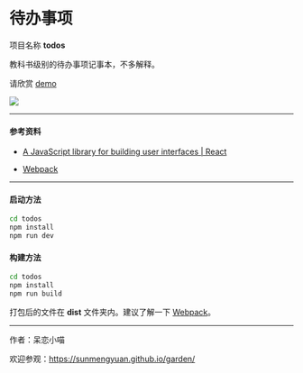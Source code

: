 # 待办事项 #

项目名称 __todos__

教科书级别的待办事项记事本，不多解释。

请欣赏 [demo](https://sunmengyuan.github.io/demos/react/todos)

![](http://oru3b8jlz.bkt.clouddn.com/screenshot-todos.jpg)

*****

#### 参考资料 ####

+ [A JavaScript library for building user interfaces | React](https://facebook.github.io/react/)

+ [Webpack](https://webpack.github.io/docs/)

*****

#### 启动方法 ####
    
```bash
cd todos
npm install
npm run dev
```

#### 构建方法 ####

```bash
cd todos
npm install
npm run build
```

打包后的文件在 __dist__ 文件夹内。建议了解一下 [Webpack](https://webpack.github.io/docs/)。

*****

作者：呆恋小喵

欢迎参观：<https://sunmengyuan.github.io/garden/>
